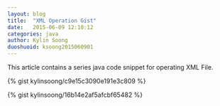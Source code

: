 ```yaml
---
layout: blog
title:  "XML Operation Gist"
date:   2015-06-09 12:10:12
categories: java
author: Kylin Soong
duoshuoid: ksoong2015060901
---
```


This article contains a series java code snippet for operating XML File.

{% gist kylinsoong/c9e15c3090e191e3c809 %}

{% gist kylinsoong/16b14e2af5afcbf65482 %}

